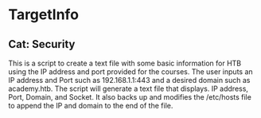 # TargetInfo
Cat: Security
---
This is a script to create a text file with some basic information for HTB using the IP address and port provided for the courses.
The user inputs an IP address and Port such as 192.168.1.1:443 and a desired domain such as academy.htb. The script will generate a text file that displays. IP address, Port, Domain, and Socket. It also backs up and modifies the /etc/hosts file to append the IP and domain to the end of the file.
